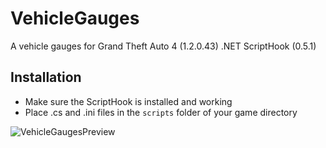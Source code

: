 # VehicleGauges
A vehicle gauges for Grand Theft Auto 4 (1.2.0.43) .NET ScriptHook (0.5.1)

## Installation
- Make sure the ScriptHook is installed and working
- Place .cs and .ini files in the `scripts` folder of your game directory

![VehicleGaugesPreview](https://user-images.githubusercontent.com/13320416/231545379-3811398b-7f89-4eb0-94b8-4a6138ed36b1.jpg)
